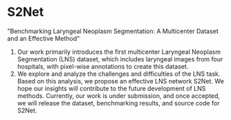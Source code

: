 # S2Net
"Benchmarking Laryngeal Neoplasm Segmentation: A Multicenter Dataset and an Effective Method"
1) Our work primarily introduces the first multicenter Laryngeal Neoplasm Segmentation (LNS) dataset, which includes laryngeal images from four hospitals, with pixel-wise annotations to create this dataset.
2) We explore and analyze the challenges and difficulties of the LNS task. Based on this analysis, we propose an effective LNS network S2Net. We hope our insights will contribute to the future development of LNS methods.
Currently, our work is under submission, and once accepted, we will release the dataset, benchmarking results, and source code for S2Net.
